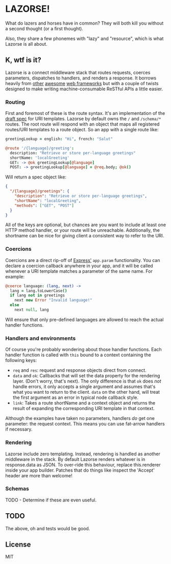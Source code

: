 # LAZORSE!

What do lazers and horses have in common? They will both kill you without a second thought (or a first thought).

Also, they share a few phonemes with "lazy" and "resource", which is what Lazorse is all about.

## K, wtf is it?

Lazorse is a connect middleware stack that routes requests, coerces parameters,
dispatches to handlers, and renders a response. It borrows heavily from
[other][zappa] [awesome][coffeemate] [web frameworks][express] but with a couple
of twists designed to make writing machine-consumable ReSTful APIs a little
easier.

### Routing

First and foremost of these is the route syntax. It's an implementation of the
[draft spec][uri template rfc] for URI templates. Lazorse by default owns the
`/` and `/schema/*` routes. The root route will respond with an object that maps
all registered routes/URI templates to a route object. So an app with a single
route like:

```coffee
greetingLookup = english: "Hi", french: "Salut"

@route '/{language}/greeting':
  description: "Retrieve or store per-language greetings"
  shortName: 'localGreeting'
  GET: -> @ok greetingLookup[@language]
  POST: -> greetingLookup[@language] = @req.body; @ok()
```

Will return a spec object like:

```json
{
  "/{language}/greetings": {
    "description": "Retrieve or store per-language greetings",
    "shortName": "localGreeting",
    "methods": ["GET", "POST"]
  }
}
```

All of the keys are optional, but chances are you want to include at least one
HTTP method handler, or your route will be unreachable. Additionally, the
shortname can be nice for giving client a consistent way to refer to the URI.

### Coercions

Coercions are a direct rip-off of [Express'][express] `app.param` functionality.
You can declare a coercion callback anywhere in your app, and it will be called
whenever a URI template matches a parameter of the same name. For example:

```coffee
@coerce language: (lang, next) ->
  lang = lang.toLowerCase()
  if lang not in greetings
    next new Error "Invalid language!"
  else
    next null, lang
```

Will ensure that only pre-defined languages are allowed to reach the actual
handler functions.

### Handlers and environments

Of course you're probably wondering about those handler functions. Each handler
function is called with `this` bound to a context containing the following keys:

 - `req` and `res`: request and response objects direct from connect.
 - `data` and `ok`: Callbacks that will set the data property for the rendering
    layer. (Don't worry, that's next). The only difference is that `ok` does
    _not_ handle errors, it only accepts a single argument and assumes that's
    what you want to return to the client. `data` on the other hand, will treat
    the first argument as an error in typical node callback style.
 - `link`: Takes a route shortName and a context object and returns the result
    of expanding the corresponding URI template in that context.

Although the examples have taken no parameters, handlers _do_ get one parameter:
the request context. This means you can use fat-arrow handlers if necessary.

### Rendering

Lazorse include zero templating. Instead, rendering is handled as another
middleware in the stack. By default Lazorse renders whatever is in
response.data as JSON. To over-ride this behaviour, replace this.renderer inside
your app builder. Patches that do things like inspect the 'Accept' header are
more than welcome!

### Schemas

TODO - Determine if these are even useful.

## TODO

The above, oh and tests would be good.

## License

MIT

[express]: http://expressjs.com
[zappa]: http://zappajs.org
[coffeemate]: https://github.com/kadirpekel/coffeemate
[uri template rfc]: http://tools.ietf.org/html/draft-gregorio-uritemplate-07